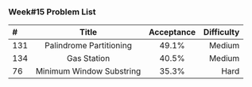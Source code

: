 ###       Week#15 Problem List

| #  | Title  | Acceptance | Difficulty
| :------------ |:---------------:| :-----:| -----:|
| 131     | Palindrome Partitioning  | 49.1%  | Medium  |
| 134     | Gas Station    |40.5% | Medium  |
| 76    | Minimum Window Substring  | 35.3% | Hard |
